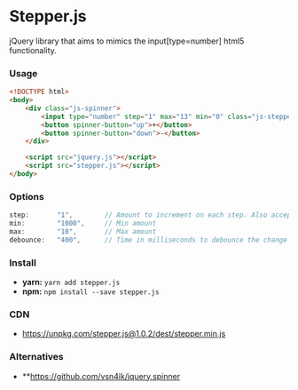 # Stepper.js
jQuery library that aims to mimics the input[type=number] html5 functionality.

### Usage

```html
<!DOCTYPE html>
<body>
    <div class="js-spinner">
        <input type="number" step="1" max="13" min="0" class="js-stepper">
        <button spinner-button="up">+</button>
        <button spinner-button="down">-</button>
    </div>

    <script src="jquery.js"></script>
    <script src="stepper.js"></script>
</body>
```

### Options
```js
step:       "1",        // Amount to increment on each step. Also accepts decimals.
min:        "1000",     // Min amount
max:        "10",       // Max amount
debounce:   "400",      // Time in milliseconds to debounce the change event
```

### Install
- **yarn:** `yarn add stepper.js`
- **npm:** `npm install --save stepper.js`

### CDN
- https://unpkg.com/stepper.js@1.0.2/dest/stepper.min.js

### Alternatives
- **https://github.com/vsn4ik/jquery.spinner